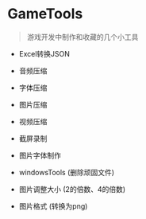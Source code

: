 # GameTools

>游戏开发中制作和收藏的几个小工具

- Excel转换JSON

- 音频压缩     

- 字体压缩

- 图片压缩

- 视频压缩

- 截屏录制  

- 图片字体制作

- windowsTools  (删除顽固文件)

- 图片调整大小   (2的倍数、4的倍数)  

- 图片格式       (转换为png) 